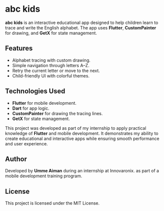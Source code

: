 # abc kids

**abc kids** is an interactive educational app designed to help children learn to trace and write the English alphabet. The app uses **Flutter**, **CustomPainter** for drawing, and **GetX** for state management.

## Features

- Alphabet tracing with custom drawing.
- Simple navigation through letters A–Z.
- Retry the current letter or move to the next.
- Child-friendly UI with colorful themes.

## Technologies Used

- **Flutter** for mobile development.
- **Dart** for app logic.
- **CustomPainter** for drawing the tracing lines.
- **GetX** for state management.

This project was developed as part of my internship to apply practical knowledge of **Flutter** and mobile development. It demonstrates my ability to create educational and interactive apps while ensuring smooth performance and user experience.

## Author

Developed by **Umme Aiman** during an internship at Innovaronix. as part of a mobile development training program.

## License

This project is licensed under the MIT License.
